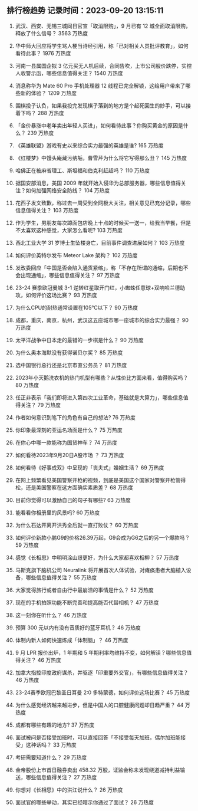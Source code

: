 
## 排行榜趋势 记录时间：2023-09-20 13:15:11
  
  1. 武汉、西安、无锡三城同日官宣「取消限购」，9 月已有 12 城全面取消限购，释放了什么信号？ 3563 万热度
    
  2. 华中师大回应将学生骂人梗当诗经引用，称「已对相关人员批评教育」，如何看待此事？ 1976 万热度
    
  3. 河南一县属国企拟 3 亿元买无人机后续，合同告吹，上市公司股价跌停，实控人收警示函，哪些信息值得关注？ 1540 万热度
    
  4. 消息称华为 Mate 60 Pro 手机处理器 12 线程已完全解锁，这给用户带来了哪些新的体验？ 1209 万热度
    
  5. 围棋投子认负，如果我投完发现棋子落到的地方是个起死回生的妙手，可以接着下吗？ 288 万热度
    
  6. 「金价暴涨中老年卖出年轻人买进」，如何看待此事？你购买黄金的原因是什么？ 239 万热度
    
  7. 《英雄联盟》游戏有史以来综合实力最强的英雄是谁? 165 万热度
    
  8. 《红楼梦》中馒头庵藏污纳垢，曹雪芹为什么将它写得那么丑？ 145 万热度
    
  9. 哈佛正在被麻省理工、斯坦福和伯克利赶超吗？ 110 万热度
    
  10. 据国安部消息，美国 2009 年就开始入侵华为总部服务器，哪些信息值得关注？如何加强网络安全防线？ 104 万热度
    
  11. 花西子发文致歉，称过去一周受到全网极大关注，相关意见已充分记录，哪些信息值得关注？ 103 万热度
    
  12. 作为学生，男朋友每次蹲面包店晚上十点的时候买一送一，给我当早餐，但是不太喜欢这种感觉，大家怎么看呢? 103 万热度
    
  13. 西北工业大学 31 岁博士生坠楼身亡，目前事件调查进展如何？ 103 万热度
    
  14. 如何评价英特尔发布 Meteor Lake 架构？ 102 万热度
    
  15. 发改委回应「中国是否会陷入通货紧缩」，称「不存在所谓的通缩，后期也不会出现通缩」，哪些信息值得关注？ 97 万热度
    
  16. 23-24 赛季欧冠曼城 3-1 逆转红星取开门红，小蜘蛛任意球+双响哈兰德助攻，如何评价这场比赛？ 93 万热度
    
  17. 为什么CPU的耐热通常设置在105℃以下？ 90 万热度
    
  18. 成都，重庆，南京，杭州，武汉这五座城市哪一座城市的综合实力最强？ 90 万热度
    
  19. 太平洋战争中日本走的最错的一步棋是什么？ 90 万热度
    
  20. 为什么奥本海默没有获得诺贝尔奖？ 85 万热度
    
  21. 选中国银行总行还是北京市直公务员？ 81 万热度
    
  22. 2023年小天鹅洗衣机的热门机型有哪些？从性价比方面来看，值得购买吗？ 80 万热度
    
  23. 任正非表示「我们即将进入第四次工业革命，基础就是大算力」，哪些信息值得关注？ 79 万热度
    
  24. 作者如何意识到笔下的角色有自己的想法? 76 万热度
    
  25. 你印象最深刻的亚运名场面是什么？ 75 万热度
    
  26. 在你心中哪一款能称为国货神车？ 74 万热度
    
  27. 如何看待2023年9月20日A股市场 ？ 73 万热度
    
  28. 如何看待《好事成双》中呈现的「丧夫式」婚姻生活？ 69 万热度
    
  29. 在网上频繁看见美国警察开枪的视频，到底是美国这个国家对警察开枪管得松，还是美国警察在这方面确实素质差？ 68 万热度
    
  30. 目前你觉得可以激励自己的句子有哪些? 63 万热度
    
  31. 能看看你相册里的风景吗? 60 万热度
    
  32. 为什么石达开离开洪秀全后就一直打败仗？ 60 万热度
    
  33. 如何评价新款小鹏G9的价格26.39万起，G9会成为G6之后的另一个爆款吗？ 59 万热度
    
  34. 感觉《长相思》中明明涂山璟更好，为什么大家都喜欢相柳？ 57 万热度
    
  35. 马斯克旗下脑机公司 Neuralink 将开展首次人体试验，对瘫痪患者大脑植入设备，哪些信息值得关注？ 55 万热度
    
  36. 大家觉得旅行或者自由行中最崩溃的事情是什么？ 52 万热度
    
  37. 现在的手机拍照功能不断完善和提高能否代替相机？ 47 万热度
    
  38. 这一刻你在听什么？ 46 万热度
    
  39. 预算 300 元以内有没有音质好的蓝牙耳机？ 46 万热度
    
  40. 体制内新人如何快速炼成「体制脑」？ 46 万热度
    
  41. 9 月 LPR 报价出炉，1 年期和 5 年期利率均维持不变，如何解读？哪些信息值得关注？ 46 万热度
    
  42. 加拿大指控印度政府谋杀，并驱逐「印重要外交官」，有哪些信息值得关注？ 46 万热度
    
  43. 23-24赛季欧冠巴黎圣日耳曼 2:0 多特蒙德，如何评价这场比赛？ 45 万热度
    
  44. 为什么感觉经济越来越进步，但是中国人的口腔健康问题却日趋严重？ 44 万热度
    
  45. 成都有哪些有趣的地方? 37 万热度
    
  46. 面试被问是否接受加班时，可以直接回答「不接受每天加班，偶尔加班能接受」这种话吗？ 33 万热度
    
  47. 考研需要知道什么？ 29 万热度
    
  48. 金帝股份上市首日融券卖出 458.32 万股，证监会称未发现绕道减持利益输送，哪些信息值得关注？ 27 万热度
    
  49. 你想对《长相思》中的洪江说什么？ 26 万热度
    
  50. 面试官的哪些举动，其实已经暗示你通过了面试？ 26 万热度
    